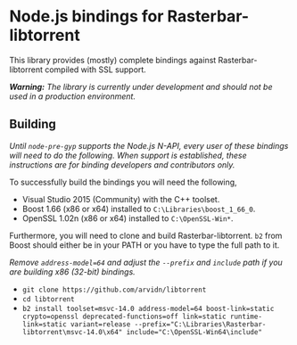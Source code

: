 # Node.js bindings for Rasterbar-libtorrent

This library provides (mostly) complete bindings against Rasterbar-libtorrent
compiled with SSL support.

***Warning:** The library is currently under development and should not be used
in a production environment.*


## Building

*Until `node-pre-gyp` supports the Node.js N-API, every user of these bindings
will need to do the following. When support is established, these instructions
are for binding developers and contributors only.*

To successfully build the bindings you will need the following,

* Visual Studio 2015 (Community) with the C++ toolset.
* Boost 1.66 (x86 or x64) installed to `C:\Libraries\boost_1_66_0`.
* OpenSSL 1.02n (x86 or x64) installed to `C:\OpenSSL-Win*`.

Furthermore, you will need to clone and build Rasterbar-libtorrent. `b2` from
Boost should either be in your PATH or you have to type the full path to it.

*Remove `address-model=64` and adjust the `--prefix` and `include` path if
you are building x86 (32-bit) bindings.*

* `git clone https://github.com/arvidn/libtorrent`
* `cd libtorrent`
* `b2 install toolset=msvc-14.0 address-model=64 boost-link=static crypto=openssl deprecated-functions=off link=static runtime-link=static variant=release --prefix="C:\Libraries\Rasterbar-libtorrent\msvc-14.0\x64" include="C:\OpenSSL-Win64\include"`
